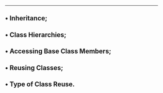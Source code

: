 ---------------------
• Inheritance;
--------------------------------
• Class Hierarchies;
---------------------------------
• Accessing Base Class Members;
------------------------------------
• Reusing Classes;
------------------------------------
• Type of Class Reuse.
------------------------------------
